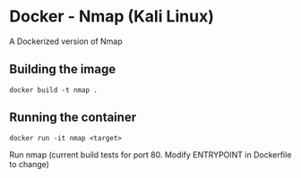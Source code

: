 # Docker - Nmap (Kali Linux)

A Dockerized version of Nmap

## Building the image

```docker build -t nmap .```

## Running the container

```docker run -it nmap <target>```

Run nmap (current build tests for port 80. Modify ENTRYPOINT in Dockerfile to change)
